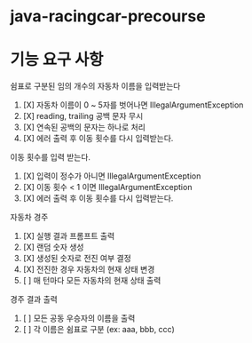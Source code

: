 # java-racingcar-precourse

# 기능 요구 사항

쉼표로 구분된 임의 개수의 자동차 이름을 입력받는다
   1. [X] 자동차 이름이 0 ~ 5자를 벗어나면 IllegalArgumentException
   2. [X] reading, trailing 공백 문자 무시
   3. [X] 연속된 공백의 문자는 하나로 처리
   4. [X] 에러 출력 후 이동 횟수를 다시 입력받는다.

이동 횟수를 입력 받는다.
   1. [X] 입력이 정수가 아니면 IllegalArgumentException
   2. [X] 이동 횟수 < 1 이면 IllegalArgumentException
   3. [X] 에러 출력 후 이동 횟수를 다시 입력받는다.
   

자동차 경주
   1. [X] 실행 결과 프롬프트 출력
   2. [X] 랜덤 숫자 생성
   3. [X] 생성된 숫자로 전진 여부 결정
   4. [X] 전진한 경우 자동차의 현재 상태 변경
   5. [ ] 매 턴마다 모든 자동차의 현재 상태 출력

경주 결과 출력
   1. [ ] 모든 공동 우승자의 이름을 출력
   2. [ ] 각 이름은 쉼표로 구분 (ex: aaa, bbb, ccc)
    

